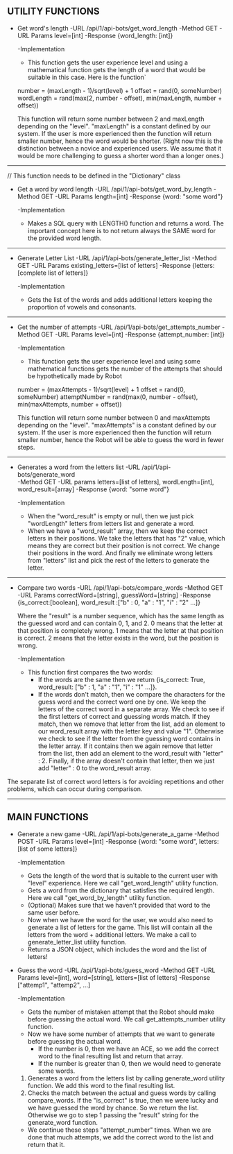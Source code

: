 UTILITY FUNCTIONS
--------------------

- Get word's length
  -URL   	/api/1/api-bots/get_word_length
  -Method	GET
  -URL Params	level=[int]
  -Response	{word_length: [int]}

  -Implementation
    - This function gets the user experience level and using a mathematical function gets the length of a word that would be suitable in this case. Here is the function`

    number 	= (maxLength - 1)/sqrt(level) + 1
    offset 	= rand(0, someNumber)
    wordLength 	= rand(max(2, number - offset), min(maxLength, number + offset))
	

    This function will return some number between 2 and maxLength depending on the "level". "maxLength" is a constant defined by our system. If the user is more experienced then the function will return smaller number, hence the word would be shorter. (Right now this is the distinction between a novice and experienced users. We assume that it would be more challenging to guess a shorter word than a longer ones.)

******************************************************************************************
// This function needs to be defined in the "Dictionary" class
- Get a word by word length
  -URL 		/api/1/api-bots/get_word_by_length
  -Method	GET
  -URL Params	length=[int]
  -Response	{word: "some word"}

  -Implementation
     - Makes a SQL query with LENGTH() function and returns a word. The important concept here is to not return always the SAME word for the provided word length.

******************************************************************************************

- Generate Letter List
  -URL		/api/1/api-bots/generate_letter_list
  -Method	GET
  -URL Params	existing_letters=[list of letters]
  -Response	{letters: [complete list of letters]}

  -Implementation
    - Gets the list of the words and adds additional letters keeping the proportion of vowels and consonants. 

******************************************************************************************

- Get the number of attempts
  -URL		/api/1/api-bots/get_attempts_number
  -Method	GET
  -URL Params	level=[int]
  -Response	{attempt_number: [int]}

  -Implementation
    - This function gets the user experience level and using some mathematical functions gets the number of the attempts that should be hypothetically made by Robot

    number 	  = (maxAttempts - 1)/sqrt(level) + 1
    offset 	  = rand(0, someNumber)
    attemptNumber = rand(max(0, number - offset), min(maxAttempts, number + offset))
	

    This function will return some number between 0 and maxAttempts depending on the "level". "maxAttempts" is a constant defined by our system. If the user is more experienced then the function will return smaller number, hence the Robot will be able to guess the word in fewer steps.

******************************************************************************************

- Generates a word from the letters list
  -URL		/api/1/api-bots/generate_word  
  -Method	GET
  -URL params	letters=[list of letters], wordLength=[int], word_result=[array]
  -Response	{word: "some word"}

  -Implementation
     - When the "word_result" is empty or null, then we just pick "wordLength" letters from letters list and generate a word.
     - When we have a "word_result" array, then we keep the correct letters in their positions. We take the letters that has "2" value, which means they are correct but their position is not correct. We change their positions in the word. And finally we eliminate wrong letters from "letters" list and pick the rest of the letters to generate the letter.

******************************************************************************************

- Compare two words
  -URL		/api/1/api-bots/compare_words
  -Method	GET
  -URL Params	correctWord=[string], guessWord=[string]
  -Response	{is_correct:[boolean], word_result :["b" : 0, "a" : "1", "i" : "2" …]}

     Where the "result" is a number sequence, which has the same length as the guessed word and can contain 0, 1, and 2. 0 means that the letter at that position is completely wrong. 1 means that the letter at that position is correct. 2 means that the letter exists in the word, but the position is wrong.

  -Implementation
     - This function first compares the two words:
        - If the words are the same then we return {is_correct: True, word_result: ["b" : 1, "a" : "1", "i" : "1" ...]}.
        - If the words don't match, then we compare the characters for the guess word and the correct word one by one. We keep the letters of the correct word in a separate array. We check to see if the first letters of correct and guessing words match. If they match, then we remove that letter from the list, add an element to our word_result array with the letter key and value "1". Otherwise we check to see if the letter from the guessing word contains in the letter array. If it contains then we again remove that letter from the list, then add an element to the word_result with "letter" : 2. Finally, if the array doesn't contain that letter, then we just add "letter" : 0 to the word_result array.

The separate list of correct word letters is for avoiding repetitions and other problems, which can occur during comparison.

---------------------------------------------------------------------------------------

MAIN FUNCTIONS
------------------

- Generate a new game
  -URL 		/api/1/api-bots/generate_a_game
  -Method	POST
  -URL Params	level=[int]
  -Response	{word: "some word", letters: [list of some letters]}

  -Implementation
    - Gets the length of the word that is suitable to the current user with "level" experience. Here we call "get_word_length" utility function.
    - Gets a word from the dictionary that satisfies the required length. Here we call "get_word_by_length" utility function.
    - (Optional) Makes sure that we haven't provided that word to the same user before.
    - Now when we have the word for the user, we would also need to generate a list of letters for the game. This list will contain all the letters from the word + additional letters. We make a call to generate_letter_list utility function.
    - Returns a JSON object, which includes the word and the list of letters!


- Guess the word
  -URL		/api/1/api-bots/guess_word
  -Method	GET
  -URL Params	level=[int], word=[string], letters=[list of letters]
  -Response	["attemp1", "attemp2", …]

  -Implementation
     - Gets the number of mistaken attempt that the Robot should make before guessing the actual word. We call get_attempts_number utility function.
     - Now we have some number of attempts that we want to generate before guessing the actual word. 
         - If the number is 0, then we have an ACE, so we add the correct word to the final resulting list and return that array.
         - If the number is greater than 0, then we would need to generate some words.

     1. Generates a word from the letters list by calling generate_word utility function. We add this word to the final resulting list.
     2. Checks the match between the actual and guess words by calling compare_words. If the "is_correct" is true, then we were lucky and we have guessed the word by chance. So we  return the list. Otherwise we go to step 1 passing the "result" string for the generate_word function. 
     - We continue these steps "attempt_number" times. When we are done that much attempts, we add the correct word to the list and return that it.













